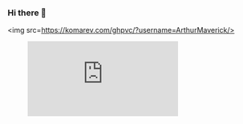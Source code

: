 ### Hi there 👋
  <img src=https://komarev.com/ghpvc/?username=ArthurMaverick/>

<figure><embed src="https://wakatime.com/share/@92b90678-e37c-4ea7-a4a4-fe38842d2f60/7f68b913-7b5c-4efd-9d3e-92e7a6279336.svg"></embed></figure>
